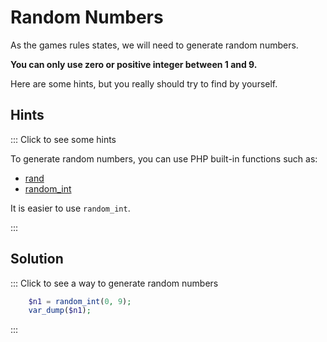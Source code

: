 # Random Numbers

As the games rules states, we will need to generate random numbers.

**You can only use zero or positive integer between 1 and 9.**  

Here are some hints, but you really should try to find by yourself.

## Hints

::: Click to see some hints

To generate random numbers, you can use PHP built-in functions such as:

- [rand](https://www.php.net/manual/fr/function.rand.php)
- [random_int](https://www.php.net/manual/fr/function.random-int.php)

It is easier to use `random_int`.

:::

## Solution

::: Click to see a way to generate random numbers

```php runnable
    $n1 = random_int(0, 9);
    var_dump($n1);
```

:::
